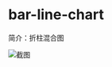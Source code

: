 # bar-line-chart

简介：折柱混合图

![截图](https://img.alicdn.com/tfs/TB177XBeQCWBuNjy0FaXXXUlXXa-2324-728.png)
